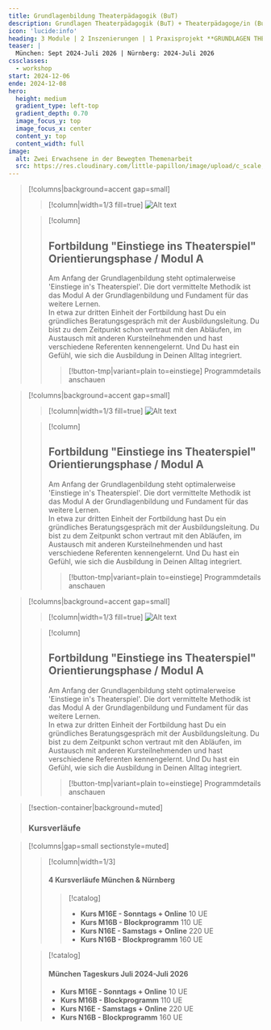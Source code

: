 ```yaml
---
title: Grundlagenbildung Theaterpädagogik (BuT)
description: Grundlagen Theaterpädagogik (BuT) + Theaterpädagoge/in (BuT) // München Sept 2024-Juli 2026  |  Nürnberg 2024-Juli 2026
icon: 'lucide:info'
heading: 3 Module | 2 Inszenierungen | 1 Praxisprojekt **GRUNDLAGEN THEATERPÄDAGOGIK (BuT)** 
teaser: |
  München: Sept 2024-Juli 2026 | Nürnberg: 2024-Juli 2026
cssclasses:
  - workshop
start: 2024-12-06
ende: 2024-12-08
hero:
  height: medium
  gradient_type: left-top
  gradient_depth: 0.70
  image_focus_y: top
  image_focus_x: center
  content_y: top
  content_width: full
image:
  alt: Zwei Erwachsene in der Bewegten Themenarbeit
  src: https://res.cloudinary.com/little-papillon/image/upload/c_scale,q_70,w_1200/v1676901092/pedia_ipsum/workshop/mostafa-meraji-grundlagen.jpg
---
```


<!-- PUBLISH-FROM-HERE -->

> [!columns|background=accent gap=small]
>> [!column|width=1/3 fill=true]
>> ![Alt text](https://res.cloudinary.com/little-papillon/image/upload/c_crop,h_798,q_60,w_798,y_40/v1594666955/dasei/geister_mittel_theatrales_lernen.jpg)
>
>> [!column]
>>
>> ## Fortbildung "Einstiege ins Theaterspiel" **Orientierungsphase / Modul A**
>> 
>> Am Anfang der Grundlagenbildung steht optimalerweise 'Einstiege in's Theaterspiel'. Die dort vermittelte Methodik ist das Modul A der Grundlagenbildung und Fundament für das weitere Lernen.
>> <br/>
>> In etwa zur dritten Einheit der Fortbildung hast Du ein gründliches Beratungsgespräch mit der Ausbildungsleitung. Du bist zu dem Zeitpunkt schon vertraut mit den Abläufen, im Austausch mit anderen Kursteilnehmenden und hast verschiedene Referenten kennengelernt. Und Du hast ein Gefühl, wie sich die Ausbildung in Deinen Alltag integriert. 
>> 
>>> [!button-tmp|variant=plain to=einstiege]
>>> Programmdetails anschauen


> [!columns|background=accent gap=small]
>> [!column|width=1/3 fill=true]
>> ![Alt text](https://res.cloudinary.com/little-papillon/image/upload/c_crop,h_798,q_60,w_798,y_40/v1594666955/dasei/geister_mittel_theatrales_lernen.jpg)
>
>> [!column]
>>
>> ## Fortbildung "Einstiege ins Theaterspiel" **Orientierungsphase / Modul A**
>> 
>> Am Anfang der Grundlagenbildung steht optimalerweise 'Einstiege in's Theaterspiel'. Die dort vermittelte Methodik ist das Modul A der Grundlagenbildung und Fundament für das weitere Lernen.
>> <br/>
>> In etwa zur dritten Einheit der Fortbildung hast Du ein gründliches Beratungsgespräch mit der Ausbildungsleitung. Du bist zu dem Zeitpunkt schon vertraut mit den Abläufen, im Austausch mit anderen Kursteilnehmenden und hast verschiedene Referenten kennengelernt. Und Du hast ein Gefühl, wie sich die Ausbildung in Deinen Alltag integriert. 
>> 
>>> [!button-tmp|variant=plain to=einstiege]
>>> Programmdetails anschauen


> [!columns|background=accent gap=small]
>> [!column|width=1/3 fill=true]
>> ![Alt text](https://res.cloudinary.com/little-papillon/image/upload/c_crop,h_798,q_60,w_798,y_40/v1594666955/dasei/geister_mittel_theatrales_lernen.jpg)
>
>> [!column]
>>
>> ## Fortbildung "Einstiege ins Theaterspiel" **Orientierungsphase / Modul A**
>> 
>> Am Anfang der Grundlagenbildung steht optimalerweise 'Einstiege in's Theaterspiel'. Die dort vermittelte Methodik ist das Modul A der Grundlagenbildung und Fundament für das weitere Lernen.
>> <br/>
>> In etwa zur dritten Einheit der Fortbildung hast Du ein gründliches Beratungsgespräch mit der Ausbildungsleitung. Du bist zu dem Zeitpunkt schon vertraut mit den Abläufen, im Austausch mit anderen Kursteilnehmenden und hast verschiedene Referenten kennengelernt. Und Du hast ein Gefühl, wie sich die Ausbildung in Deinen Alltag integriert. 
>> 
>>> [!button-tmp|variant=plain to=einstiege]
>>> Programmdetails anschauen

> [!section-container|background=muted]
> ### **Kursverläufe**

> [!columns|gap=small sectionstyle=muted]
>> [!column|width=1/3]
>> #### 4 Kursverläufe München & Nürnberg
>>
>>> [!catalog]
>>> - **Kurs M16E - Sonntags + Online** 10 UE
>>> - **Kurs M16B - Blockprogramm** 110 UE
>>> - **Kurs N16E - Samstags + Online** 220 UE
>>> - **Kurs N16B - Blockprogramm** 160 UE
>
>> [!catalog]
>> #### **München Tageskurs Juli 2024-Juli 2026**
>> - **Kurs M16E - Sonntags + Online** 10 UE
>> - **Kurs M16B - Blockprogramm** 110 UE
>> - **Kurs N16E - Samstags + Online** 220 UE
>> - **Kurs N16B - Blockprogramm** 160 UE